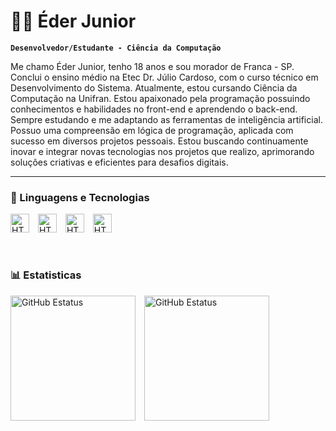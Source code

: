 <!-- Titulo principal -->
# 🧑‍💻 Éder Junior

<!-- Profissão -->
**`Desenvolvedor/Estudante - Ciência da Computação`**

<!-- Descrição do perfil -->
Me chamo Éder Junior, tenho 18 anos e sou morador de Franca - SP. Conclui o ensino médio na Etec Dr. Júlio Cardoso, com o curso técnico em Desenvolvimento do Sistema. Atualmente, estou cursando Ciência da Computação na Unifran. Estou apaixonado pela programação possuindo conhecimentos e habilidades no front-end e aprendendo o back-end. Sempre estudando e me adaptando as ferramentas de inteligência artificial. Possuo uma compreensão em lógica de programação, aplicada com sucesso em diversos projetos pessoais. Estou buscando continuamente inovar e integrar novas tecnologias nos projetos que realizo, aprimorando soluções criativas e eficientes para desafios digitais.

<!-- Cria uma linha de separação -->
---

<!-- Titulo de conhecimento -->
### 🤖 Linguagens e Tecnologias

<img
    align-items="left"
    alt="HTML"
    title="HTML"
    width="30px"
    style="padding-right: 10px;"
    src="https://cdn.jsdelivr.net/gh/devicons/devicon@latest/icons/html5/html5-original.svg"
/><!-- HTML -->
<img
    align-items="left"
    alt="HTML"
    title="HTML"
    width="30px"
    style="padding-right: 10px;"
    src="https://cdn.jsdelivr.net/gh/devicons/devicon@latest/icons/css3/css3-original.svg"
/><!-- CSS -->
<img
    align-items="left"
    alt="HTML"
    title="HTML"
    width="30px"
    style="padding-right: 10px;"
    src="https://cdn.jsdelivr.net/gh/devicons/devicon@latest/icons/javascript/javascript-original.svg"
/><!-- JavaScript -->
<img
    align-items="left"
    alt="HTML"
    title="HTML"
    width="30px"
    style="padding-right: 10px;"
    src="https://cdn.jsdelivr.net/gh/devicons/devicon@latest/icons/python/python-original.svg"
/><!-- Python -->

<!-- Espaçamento -->
<br>

<!-- Estatisticas em grafico -->
### 📊 Estatisticas

<img
    align-items="left"
    alt="GitHub Estatus"
    height="200px"
    style="padding-right: 10px;"
    src="https://github-readme-stats.vercel.app/api?username=EderJuniorS&show_icons=true&theme=tokyonight&include_all_commits=true&locale=pt-br"
/>
<img
    align-items="left"
    alt="GitHub Estatus"
    height="200px"
    style="padding-right: 10px;"
    src="https://github-readme-stats.vercel.app/api/top-langs/?username=EderJuniorS&theme=tokyonight&layout=compact&custom_title=Tecnologias&langs_count=3"
/>
